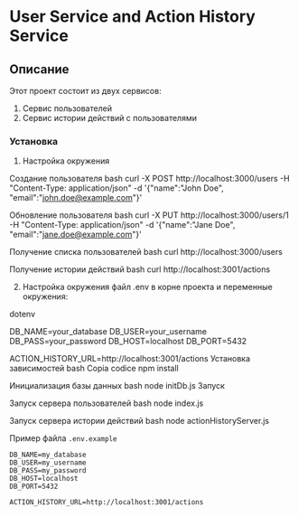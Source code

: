 # User Service and Action History Service

## Описание

Этот проект состоит из двух сервисов:
1. Сервис пользователей
2. Сервис истории действий с пользователями

### Установка
1. Настройка окружения

Создание пользователя
bash
curl -X POST http://localhost:3000/users -H "Content-Type: application/json" -d '{"name":"John Doe", "email":"john.doe@example.com"}'

Обновление пользователя
bash
curl -X PUT http://localhost:3000/users/1 -H "Content-Type: application/json" -d '{"name":"Jane Doe", "email":"jane.doe@example.com"}'

Получение списка пользователей
bash
curl http://localhost:3000/users

Получение истории действий
bash
curl http://localhost:3001/actions 

2. Настройка окружения
 файл .env в корне проекта и переменные окружения:

dotenv

DB_NAME=your_database
DB_USER=your_username
DB_PASS=your_password
DB_HOST=localhost
DB_PORT=5432

ACTION_HISTORY_URL=http://localhost:3001/actions
Установка зависимостей
bash
Copia codice
npm install

Инициализация базы данных
bash
node initDb.js
Запуск

Запуск сервера пользователей
bash
node index.js

Запуск сервера истории действий
bash
node actionHistoryServer.js


Пример файла `.env.example`

```dotenv
DB_NAME=my_database
DB_USER=my_username
DB_PASS=my_password
DB_HOST=localhost
DB_PORT=5432

ACTION_HISTORY_URL=http://localhost:3001/actions
